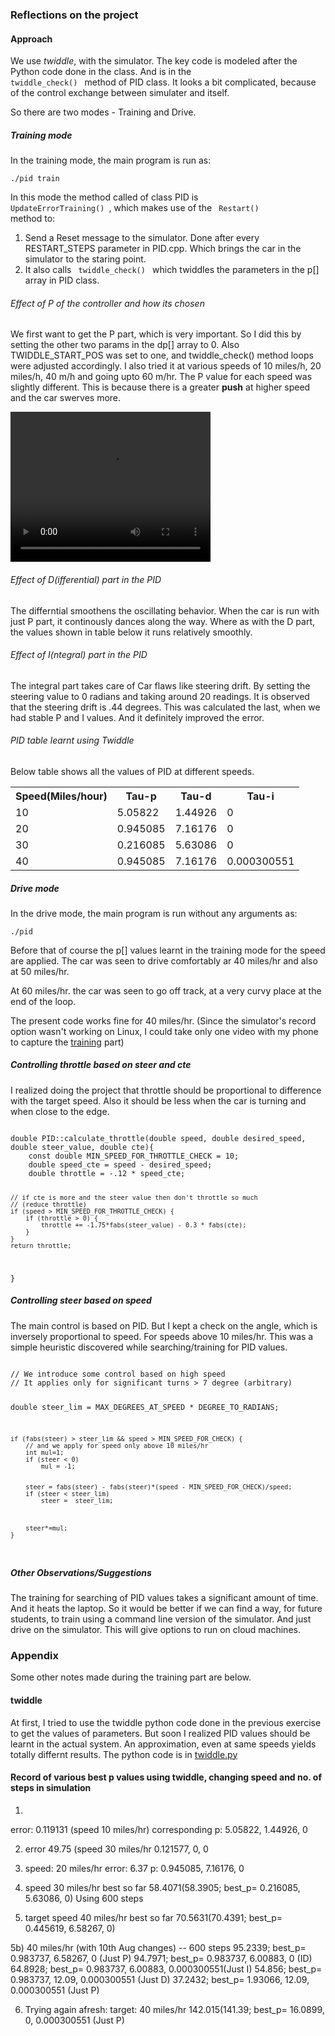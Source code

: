 ### Reflections on the project


#### Approach

We use <i>twiddle</i>, with the simulator. The key code is modeled after the Python code done in the class. And is in the <code> twiddle_check() </code> method of PID class. It looks a bit complicated, because of the control exchange between simulater and itself. 

So there are two modes - Training and Drive. 

##### Training mode

In the training mode, the main program is run as: 

<code>./pid train</code>

In this mode the method called of class PID is <code> UpdateErrorTraining() </code>, which makes use of the <code> Restart() </code> method to: 
1. Send a Reset message to the simulator. Done after every RESTART_STEPS parameter in PID.cpp. Which brings the car in the simulator to the staring point. 
2. It also calls <code> twiddle_check() </code> which twiddles the parameters in the p[] array in PID class. 

###### Effect of P of the controller and how its chosen

We first want to get the P part, which is very important. So I did this by setting the other two params in the dp[] array to 0. Also TWIDDLE_START_POS was set to one, and twiddle_check() method loops were adjusted accordingly. 
I also tried it at various speeds of 10 miles/h, 20 miles/h,  40 m/h and going upto 60 m/hr. 
The P value for each speed was slightly different. This is because there is a greater <b>push</b> at higher speed and the car swerves more. 

<video width="320" height="240" controls>
<source src="/pid_train.mp4" type="video/mp4">
You can also see this short <a href = "/pid_train.mp4"> Video of training </a> on how twiddle is used with Reset.
</video>

###### Effect of D(ifferential) part in the PID

The differntial smoothens the oscillating behavior. When the car is run with just P part, it continously dances along the way. Where as with the D part, the values shown in table below it runs relatively smoothly.

###### Effect of I(ntegral) part in the PID

The integral part takes care of Car flaws like steering drift. 
By setting the steering value to 0 radians and taking around 20 readings. It is observed that the steering drift is .44 degrees. 
This was calculated the last, when we had stable P and I values. And it definitely improved the error.

###### PID table learnt using Twiddle

Below table shows all the values of PID at different speeds. 

<table>
<tr>
<th>Speed(Miles/hour)</th>
<th>Tau-p</th>
<th>Tau-d</th>
<th>Tau-i</th>
</tr>
<tr>
<td>10</td>
<td>5.05822</td>
<td>1.44926</td>
<td>0</td>
</tr>
<tr>
<td>20</td>
<td>0.945085</td>
<td>7.16176</td>
<td>0</td>
</tr>
</tr>
<tr>
<td>30</td>
<td>0.216085</td>
<td>5.63086</td>
<td>0</td>
</tr>
</tr>
<tr>
<td>40</td>
<td>0.945085</td>
<td>7.16176</td>
<td>0.000300551</td>
</tr>
</table>


##### Drive mode

In the drive mode, the main program is run without any arguments as: 

<code>./pid</code>

Before that of course the p[] values learnt in the training mode for the speed are applied. 
The car was seen to drive comfortably ar 40 miles/hr and also at 50 miles/hr. 

At 60 miles/hr. the car was seen to go off track, at a very curvy place at the end of the loop. 

The present code works fine for 40 miles/hr. (Since the simulator's record option wasn't working on Linux, I could take only one video with my phone to capture the <a href = "/pid_train.mp4">training</a> part)

##### Controlling throttle based on steer and cte
I realized doing the project that throttle should be proportional to difference with the target speed. Also it should be less when the car is turning and when close to the edge. 

<code>
double PID::calculate_throttle(double speed, double desired_speed, double steer_value, double cte){
	const double MIN_SPEED_FOR_THROTTLE_CHECK = 10;
	double speed_cte = speed - desired_speed;
	double throttle = -.12 * speed_cte;

	
	// if cte is more and the steer value then don't throttle so much
	// (reduce throttle)
	if (speed > MIN_SPEED_FOR_THROTTLE_CHECK) {
		if (throttle > 0) {
			throttle += -1.75*fabs(steer_value) - 0.3 * fabs(cte);
		}
	}
	return throttle;
}
</code>

##### Controlling steer based on speed
The main control is based on PID. But I kept a check on the angle, which is inversely proportional to speed. For speeds above 10 miles/hr. This was a simple heuristic discovered while searching/training for PID values. 

<code>
// We introduce some control based on high speed
// It applies only for significant turns > 7 degree (arbitrary)

double steer_lim = MAX_DEGREES_AT_SPEED * DEGREE_TO_RADIANS;

	if (fabs(steer) > steer_lim && speed > MIN_SPEED_FOR_CHECK) {
		// and we apply for speed only above 10 miles/hr
		int mul=1;
		if (steer < 0)
			mul = -1;

		
		steer = fabs(steer) - fabs(steer)*(speed - MIN_SPEED_FOR_CHECK)/speed;
		if (steer < steer_lim) 
			steer =  steer_lim;
		
		

		steer*=mul;
	}
</code>

##### Other Observations/Suggestions
The training for searching of PID values takes a significant amount of time. And it heats the laptop. So it would be better if we can find a way, for future students, to train using a command line version of the simulator. And just drive on the simulator. This will give options to run on cloud machines.


### Appendix

Some other notes made during the training part are below.

#### twiddle
At first, I tried to use the twiddle python code done in the previous exercise to get the values of parameters. But soon I realized PID values should be learnt in the actual system. An approximation, even at same speeds yields totally differnt results. 
The python code is in <a href="/python/twiddle.py"> twiddle.py </a>


#### Record of various best p values using twiddle, changing speed and no. of steps in simulation

1)
error: 0.119131 (speed 10 miles/hr)
corresponding p: 5.05822, 1.44926, 0

2) error 49.75 (speed 30 miles/hr
0.121577, 0, 0

3) speed: 20 miles/hr
  error: 6.37
  p: 0.945085, 7.16176, 0

4) speed 30 miles/hr
best so far 58.4071(58.3905; best_p= 0.216085, 5.63086, 0)
Using 600 steps

5) target speed 40 miles/hr
best so far 70.5631(70.4391; best_p= 0.445619, 6.58267, 0)

5b) 40 miles/hr (with 10th Aug changes) -- 600 steps
95.2339; best_p= 0.983737, 6.58267, 0 (Just P)
94.7971; best_p= 0.983737, 6.00883, 0 (ID)
64.8928; best_p= 0.983737, 6.00883, 0.000300551(Just I)
54.856;  best_p= 0.983737, 12.09, 0.000300551 (Just D)
37.2432; best_p= 1.93066, 12.09, 0.000300551 (Just P)

6) Trying again afresh: 
target: 40 miles/hr
142.015(141.39; best_p= 16.0899, 0, 0.000300551 (Just P)






